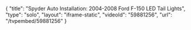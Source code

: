 {
    "title": "Spyder Auto Installation: 2004-2008 Ford F-150 LED Tail Lights",
    "type": "solo",
    "layout": "iframe-static",
    "videoId": "59881256",
    "url": "\/tvpembed\/59881256"
}